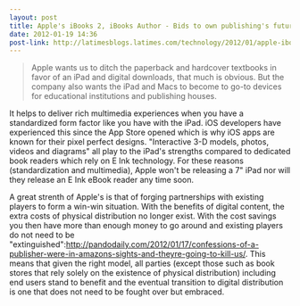 ```yaml
---
layout: post
title: Apple's iBooks 2, iBooks Author - Bids to own publishing's future
date: 2012-01-19 14:36
post-link: http://latimesblogs.latimes.com/technology/2012/01/apple-ibooks-author-free-mac-app.html
---
```


> Apple wants us to ditch the paperback and hardcover textbooks in favor of an iPad and digital downloads, that much is obvious. But the company also wants the iPad and Macs to become to go-to devices for educational institutions and publishing houses.

It helps to deliver rich multimedia experiences when you have a standardized form factor like you have with the iPad.  iOS developers have experienced this since the App Store opened which is why iOS apps are known for their pixel perfect designs.  "Interactive 3-D models, photos, videos and diagrams" all play to the iPad's strengths compared to dedicated book readers which rely on E Ink technology.  For these reasons (standardization and multimedia), Apple won't be releasing a 7" iPad nor will they release an E Ink eBook reader any time soon.

A great strenth of Apple's is that of forging partnerships with existing players to form a win-win situation.  With the benefits of digital content, the extra costs of physical distribution no longer exist.  With the cost savings you then have more than enough money to go around and existing players do not need to be "extinguished":http://pandodaily.com/2012/01/17/confessions-of-a-publisher-were-in-amazons-sights-and-theyre-going-to-kill-us/.  This means that given the right model, all parties (except those such as book stores that rely solely on the existence of physical distribution) including end users stand to benefit and the eventual transition to digital distribution is one that does not need to be fought over but embraced.

